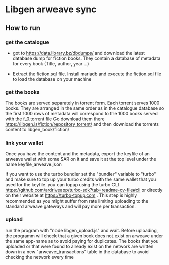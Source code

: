# Libgen arweave sync

## How to run

### get the catalogue
- got to https://data.library.bz/dbdumps/ and download the latest database dump for fiction books. 
They contain a database of metadata for every book (Title, author, year ...)

 - Extract the fiction.sql file. Install mariadb and execute the fiction.sql file to load the database on your machine

### get the books

The books are served separately in torrent form. 
Each torrent serves 1000 books. They are arranged in the same order as in the catalogue database so the first 1000 rows of metadata will correspond to the 1000 books served with the f_0.torrent file
Go download them there https://libgen.is/fiction/repository_torrent/ and then download the torrents content to libgen_book/fiction/

### link your wallet

Once you have the content and the metadata, export the keyfile of an arweave wallet with some $AR on it and save it at the top level under the name keyfile_arweave.json

If you want to use the turbo bundler set the "bundler" variable to "turbo" and make sure to top up your turbo credits with the same wallet that you used for the keyfile.
you can topup using the turbo CLI https://github.com/ardriveapp/turbo-sdk?tab=readme-ov-file#cli or directly on their website at https://turbo-topup.com .
This step is highly recommended as you might suffer from rate limiting uploading to the standard arweave gateways and will pay more per transaction.


### upload

run the program with "node libgen_upload.js" and wait.
Before uploading, the programm will check that a given book does not exist on arweave under the same app-name as to avoid paying for duplicates.
The books that you uploaded or that were found to already exist on the network are written down in a new "arweave_transactions" table in the database to avoid checking the network every time






